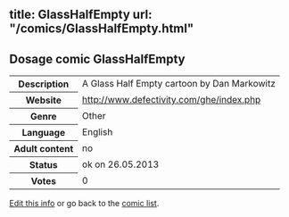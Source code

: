 title: GlassHalfEmpty
url: "/comics/GlassHalfEmpty.html"
---
Dosage comic GlassHalfEmpty
-----------------------------------------

<p id="msg"></p>
<script type="text/javascript">
if (window.location.search === '?edit_info_mail=sent_ok') {
  var elem = document.getElementById("msg");
  elem.innerHTML = 'Edited information sucessfully sent for review, which is usually done daily. Thanks!';
  elem.className = 'ok';
}
</script>
<table class="comicinfo">
<tr>
<th>Description</th><td>A Glass Half Empty cartoon by Dan Markowitz</td>
</tr>
<tr>
<th>Website</th><td><a href="http://www.defectivity.com/ghe/index.php">http://www.defectivity.com/ghe/index.php</a></td>
</tr>
<tr>
<th>Genre</th><td>Other</td>
</tr>
<tr>
<th>Language</th><td>English</td>
</tr>
<tr>
<th>Adult content</th><td>no</td>
</tr>
<tr>
<th>Status</th><td>ok on 26.05.2013</td>
</tr>
<tr>
<th>Votes</th><td>0</td>
</tr>
</table>

[Edit this info](GlassHalfEmpty_edit.html) or go back to the [comic list](../comic-index.html).
